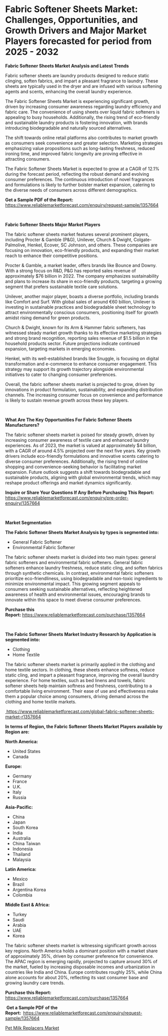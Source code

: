 <p><h1>Fabric Softener Sheets Market: Challenges, Opportunities, and Growth Drivers and Major Market Players forecasted for period from 2025 - 2032</h1></p><p><strong>Fabric Softener Sheets Market Analysis and Latest Trends</strong></p>
<p><p>Fabric softener sheets are laundry products designed to reduce static clinging, soften fabrics, and impart a pleasant fragrance to laundry. These sheets are typically used in the dryer and are infused with various softening agents and scents, enhancing the overall laundry experience.</p><p>The Fabric Softener Sheets Market is experiencing significant growth, driven by increasing consumer awareness regarding laundry efficiency and fabric care. The convenience of using sheets over liquid fabric softeners is appealing to busy households. Additionally, the rising trend of eco-friendly and sustainable laundry products is fostering innovation, with brands introducing biodegradable and naturally sourced alternatives. </p><p>The shift towards online retail platforms also contributes to market growth as consumers seek convenience and greater selection. Marketing strategies emphasizing value propositions such as long-lasting freshness, reduced ironing time, and improved fabric longevity are proving effective in attracting consumers.</p><p>The Fabric Softener Sheets Market is expected to grow at a CAGR of 12.1% during the forecast period, reflecting the robust demand and evolving consumer preferences. The continuous introduction of novel fragrances and formulations is likely to further bolster market expansion, catering to the diverse needs of consumers across different demographics.</p></p>
<p><strong>Get a Sample PDF of the Report:&nbsp;</strong> <a href="https://www.reliablemarketforecast.com/enquiry/request-sample/1357664?utm_campaign=2925&utm_medium=2&utm_source=Github&utm_content=ia&utm_term=04042025&utm_id=fabric-softener-sheets">https://www.reliablemarketforecast.com/enquiry/request-sample/1357664</a></p>
<p>&nbsp;</p>
<p><strong>Fabric Softener Sheets Major Market Players</strong></p>
<p><p>The fabric softener sheets market features several prominent players, including Procter & Gamble (P&G), Unilever, Church & Dwight, Colgate-Palmolive, Henkel, Ecover, SC Johnson, and others. These companies are focusing on innovation, eco-friendly products, and expanding their market reach to enhance their competitive positions.</p><p>Procter & Gamble, a market leader, offers brands like Bounce and Downy. With a strong focus on R&D, P&G has reported sales revenue of approximately $76 billion in 2022. The company emphasizes sustainability and plans to increase its share in eco-friendly products, targeting a growing segment that prefers sustainable textile care solutions.</p><p>Unilever, another major player, boasts a diverse portfolio, including brands like Comfort and Surf. With global sales of around €60 billion, Unilever is investing in sustainable practices and biodegradable sheet technology to attract environmentally conscious consumers, positioning itself for growth amidst rising demand for green products.</p><p>Church & Dwight, known for its Arm & Hammer fabric softeners, has witnessed steady market growth thanks to its effective marketing strategies and strong brand recognition, reporting sales revenue of $1.5 billion in the household products sector. Future projections indicate continued expansion, targeting markets in emerging economies.</p><p>Henkel, with its well-established brands like Snuggle, is focusing on digital transformation and e-commerce to enhance consumer engagement. This strategy may support its growth trajectory alongside environmental initiatives to cater to changing consumer preferences.</p><p>Overall, the fabric softener sheets market is projected to grow, driven by innovations in product formulation, sustainability, and expanding distribution channels. The increasing consumer focus on convenience and performance is likely to sustain revenue growth across these key players.</p></p>
<p>&nbsp;</p>
<p><strong>What Are The Key Opportunities For Fabric Softener Sheets Manufacturers?</strong></p>
<p><p>The fabric softener sheets market is poised for steady growth, driven by increasing consumer awareness of textile care and enhanced laundry experiences. As of 2023, the market is valued at approximately $4 billion, with a CAGR of around 4.5% projected over the next five years. Key growth drivers include eco-friendly formulations and innovative scents catering to diverse consumer preferences. Additionally, the rising trend of online shopping and convenience-seeking behavior is facilitating market expansion. Future outlook suggests a shift towards biodegradable and sustainable products, aligning with global environmental trends, which may reshape product offerings and market dynamics significantly.</p></p>
<p><strong>Inquire or Share Your Questions If Any Before Purchasing This Report:</strong> <a href="https://www.reliablemarketforecast.com/enquiry/pre-order-enquiry/1357664?utm_campaign=2925&utm_medium=2&utm_source=Github&utm_content=ia&utm_term=04042025&utm_id=fabric-softener-sheets">https://www.reliablemarketforecast.com/enquiry/pre-order-enquiry/1357664</a></p>
<p>&nbsp;</p>
<p><strong>Market Segmentation</strong></p>
<p><strong>The Fabric Softener Sheets Market Analysis by types is segmented into:</strong></p>
<p><ul><li>General Fabric Softener</li><li>Environmental Fabric Softener</li></ul></p>
<p><p>The fabric softener sheets market is divided into two main types: general fabric softeners and environmental fabric softeners. General fabric softeners enhance laundry freshness, reduce static cling, and soften fabrics through synthetic chemicals. In contrast, environmental fabric softeners prioritize eco-friendliness, using biodegradable and non-toxic ingredients to minimize environmental impact. This growing segment appeals to consumers seeking sustainable alternatives, reflecting heightened awareness of health and environmental issues, encouraging brands to innovate within this space to meet diverse consumer preferences.</p></p>
<p><strong>Purchase this Report:&nbsp;</strong><a href="https://www.reliablemarketforecast.com/purchase/1357664?utm_campaign=2925&utm_medium=2&utm_source=Github&utm_content=ia&utm_term=04042025&utm_id=fabric-softener-sheets">https://www.reliablemarketforecast.com/purchase/1357664</a></p>
<p>&nbsp;</p>
<p><strong>The Fabric Softener Sheets Market Industry Research by Application is segmented into:</strong></p>
<p><ul><li>Clothing</li><li>Home Textile</li></ul></p>
<p><p>The fabric softener sheets market is primarily applied in the clothing and home textile sectors. In clothing, these sheets enhance softness, reduce static cling, and impart a pleasant fragrance, improving the overall laundry experience. For home textiles, such as bed linens and towels, fabric softener sheets help maintain softness and freshness, contributing to a comfortable living environment. Their ease of use and effectiveness make them a popular choice among consumers, driving demand across the clothing and home textile markets.</p></p>
<p><a href="https://www.reliablemarketforecast.com/global-fabric-softener-sheets-market-r1357664?utm_campaign=2925&utm_medium=2&utm_source=Github&utm_content=ia&utm_term=04042025&utm_id=fabric-softener-sheets">&nbsp;https://www.reliablemarketforecast.com/global-fabric-softener-sheets-market-r1357664</a></p>
<p><strong>In terms of Region, the Fabric Softener Sheets Market Players available by Region are:</strong></p>
<p>
    <p> <strong> North America: </strong>
        <ul>
            <li>United States</li>
            <li>Canada</li>
        </ul>
        </p> 
    <p> <strong> Europe: </strong>
        <ul>
            <li>Germany</li>
            <li>France</li>
            <li>U.K.</li>
            <li>Italy</li>
            <li>Russia</li>
        </ul>
        </p> 
    <p> <strong> Asia-Pacific: </strong>
        <ul>
            <li>China</li>
            <li>Japan</li>
            <li>South Korea</li>
            <li>India</li>
            <li>Australia</li>
            <li>China Taiwan</li>
            <li>Indonesia</li>
            <li>Thailand</li>
            <li>Malaysia</li>
        </ul>
        </p> 
    <p> <strong> Latin America: </strong>
        <ul>
            <li>Mexico</li>
            <li>Brazil</li>
            <li>Argentina Korea</li>
            <li>Colombia</li>
        </ul>
        </p> 
    <p> <strong> Middle East & Africa: </strong>
        <ul>
            <li>Turkey</li>
            <li>Saudi</li>
            <li>Arabia</li>
            <li>UAE</li>
            <li>Korea</li>
        </ul>
    </p>
    </p>
<p><p>The fabric softener sheets market is witnessing significant growth across key regions. North America holds a dominant position with a market share of approximately 35%, driven by consumer preference for convenience. The APAC region is emerging rapidly, projected to capture around 30% of the market, fueled by increasing disposable incomes and urbanization in countries like India and China. Europe contributes roughly 25%, while China alone accounts for about 20%, reflecting its vast consumer base and growing laundry care trends.</p></p>
<p><strong>Purchase this Report: </strong><a href="https://www.reliablemarketforecast.com/purchase/1357664?utm_campaign=2925&utm_medium=2&utm_source=Github&utm_content=ia&utm_term=04042025&utm_id=fabric-softener-sheets">https://www.reliablemarketforecast.com/purchase/1357664</a></p>
<p>&nbsp;<strong>Get a Sample PDF of the Report:&nbsp;&nbsp;</strong><a href="https://www.reliablemarketforecast.com/enquiry/request-sample/1357664?utm_campaign=2925&utm_medium=2&utm_source=Github&utm_content=ia&utm_term=04042025&utm_id=fabric-softener-sheets">https://www.reliablemarketforecast.com/enquiry/request-sample/1357664</a></p>
<p><strong></strong></p>
<p><p><a href="https://github.com/sadimsamid/Market-Research-Report-List-1/blob/main/pet-milk-replacers-market.md?utm_campaign=2925&utm_medium=2&utm_source=Github&utm_content=ia&utm_term=04042025&utm_id=fabric-softener-sheets">Pet Milk Replacers Market</a></p></p>